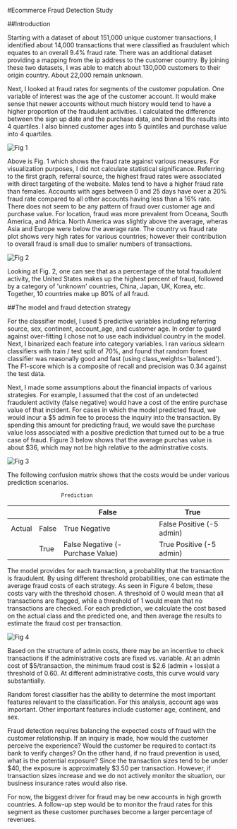 #Ecommerce Fraud Detection Study


##Introduction

Starting with a dataset of about 151,000 unique customer transactions, I identified about 14,000 transactions that were classified as fraudulent which equates to an overall 9.4% fraud rate.  There was an additional dataset providing a mapping from the ip address to the customer country.  By joining these two datasets, I was able to match about 130,000 customers to their origin country.  About 22,000 remain unknown.  

Next, I looked at fraud rates for segments of the customer population.  One variable of interest was  the age of the customer account.  It would make sense that newer accounts without much history would tend to have a higher proportion of the fraudulent activities.  I calculated the difference between the sign up date and the purchase data, and binned the results into 4 quartiles.  I also binned customer ages into 5 quintiles and purchase value into 4 quartiles.  

![Fig 1](./figure_1.png)

Above is Fig. 1 which shows the fraud rate against various measures.  For visualization purposes, I did not calculate statistical significance. Referring to the first graph, referral source, the highest fraud rates were associated with direct targeting of the website.  Males tend to have a higher fraud rate than females.  Accounts with ages between 0 and 25 days have over a 20% fraud rate compared to all other accounts having less than a 16% rate.  There does not seem to be any pattern of fraud over customer age and purchase value.  For location, fraud was more prevalent from Oceana, South America, and Africa.  North America was slightly above the average, wheras Asia and  Europe were below the average rate.  The country vs fraud rate plot shows very high rates for various countries; however their contribution to overall fraud is small due to smaller numbers of transactions.  
  
 ![Fig 2](./figure_2.png) 
  
Looking at Fig. 2, one can see that as a percentage of the total fraudulent activity, the United States makes up the highest percent of fraud, followed by a category of 'unknown' countries, China, Japan, UK, Korea, etc.  Together, 10 countries make up 80% of all fraud. 
 
##The model and fraud detection strategy

 For the classifier model, I used 5 predictive variables including referring source, sex, continent, account_age, and customer age.  In order to guard against over-fitting I chose not to use each individual country in the model.  Next, I binarized each feature into category variables.  I ran various sklearn classifiers with train / test split of 70%, and found that random forest classifier was reasonally good and fast (using class_weights='balanced').  The F1-score which is a composite of recall and precision was 0.34 against the test data.
 
 Next, I made some assumptions about the financial impacts of various strategies.  For example, I assumed that the cost of an undetected fraudulent activity (false negative) would have a cost of the entire purchase value of that incident.  For cases in which the model predicted fraud, we would incur a $5 admin fee to process the inquiry into the transaction.  By spending this amount for predicting fraud, we would save the purchase value loss associated with a positive prediction that turned out to be a true case of fraud.  Figure 3 below shows that the average purchas value is about $36, which may not be high relative to the adminstrative costs.
 
 ![Fig 3](./figure_3.png) 
 
 
The following confusion matrix shows that the costs would be under various prediction scenarios. 
   
                     Prediction                               
|       |          |False  | True  |
|--------------|--------|------------|-------|
|Actual | False | True Negative      | False Positive (-5 admin)|
|  | True | False Negative (-Purchase Value)| True Positive (-5 admin)|


The model provides for each transaction, a probability that the transaction is fraudulent.  By using different threshold probabilities, one can estimate the average fraud costs of each strategy.  As seen in Figure 4 below, these costs vary with the threshold chosen.  A threshold of 0 would mean that all transactions are flagged, while a threshold of 1 would mean that no transactions are checked.  For each prediction, we calculate the cost based on the actual class and the predicted one, and then average the results to estimate the fraud cost per transaction.  

![Fig 4](./figure_4.png) 

Based on the structure of admin costs, there may be an incentive to check transactions if the administrative costs are fixed vs. variable.  At an admin cost of $5/transaction, the minimum fraud cost is $2.6 (admin + loss)at a threshold of 0.60.  At different administrative costs, this curve would vary substantially.

Random forest classifier has the ability to determine the most important features relevant to the classification. For this analysis, account age was important.  Other important features include customer age, continent, and sex.

 Fraud detection requires balancing the expected costs of fraud with the customer relationship.  If an inquiry is made, how would the customer perceive the experience?  Would the customer be required to contact its bank to verify charges?  On the other hand, if no fraud prevention is used, what is the potential exposure?  Since the transaction sizes tend to be under $40, the exposure is approximately $3.50 per transaction.  However, if transaction sizes increase and we do not actively monitor the situation, our business insurance rates would also rise.  
      
 For now, the biggest driver for fraud may be new accounts in high growth countries.  A follow-up step would be to monitor the fraud rates for this segment as these customer purchases become a larger percentage of revenues.     
 
 
